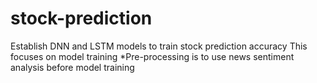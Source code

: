 # stock-prediction
Establish DNN and LSTM models to train stock prediction accuracy 
This focuses on model training 
*Pre-processing is to use news sentiment analysis before model training
